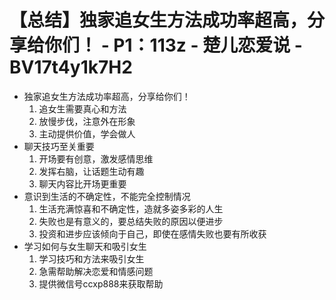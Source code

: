 # 【总结】独家追女生方法成功率超高，分享给你们！ - P1：113z - 楚儿恋爱说 - BV17t4y1k7H2

-   独家追女生方法成功率超高，分享给你们！
    1.  追女生需要真心和方法
    2.  放慢步伐，注意外在形象
    3.  主动提供价值，学会做人
-   聊天技巧至关重要
    1.  开场要有创意，激发感情思维
    2.  发挥右脑，让话题生动有趣
    3.  聊天内容比开场更重要
-   意识到生活的不确定性，不能完全控制情况
    1.  生活充满惊喜和不确定性，造就多姿多彩的人生
    2.  失败也是有意义的，要总结失败的原因以便进步
    3.  投资和进步应该倾向于自己，即使在感情失败也要有所收获
-   学习如何与女生聊天和吸引女生
    1.  学习技巧和方法来吸引女生
    2.  急需帮助解决恋爱和情感问题
    3.  提供微信号ccxp888来获取帮助
